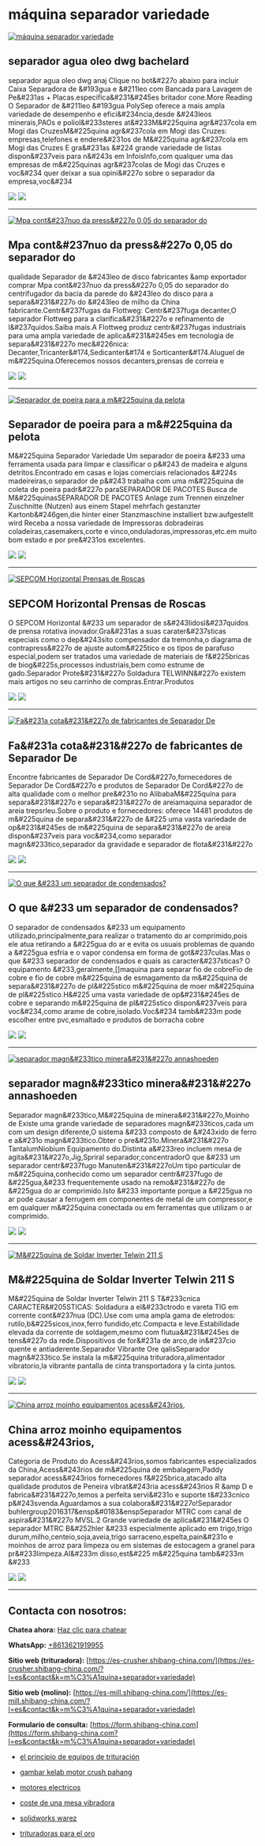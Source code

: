 # máquina separador variedade

<a href="https://swt.shibang-china.com/?l=es&img&k=m%C3%A1quina+separador+variedade" target="_blank">![máquina separador variedade](http://static.shibang-china.com/all-800x300/785.jpg)</a>

## separador agua oleo dwg bachelard
separador agua oleo dwg anaj Clique no bot&#227o abaixo para incluir Caixa Separadora de &#193gua e &#211leo com Bancada para Lavagem de Pe&#231as + Placas.especifica&#231&#245es britador cone.More Reading O Separador de &#211leo &#193gua PolySep oferece a mais ampla variedade de desempenho e efici&#234ncia,desde &#243leos minerais,PAOs e poliol&#233steres at&#233M&#225quina agr&#237cola em Mogi das CruzesM&#225quina agr&#237cola em Mogi das Cruzes: empresas,telefones e endere&#231os de M&#225quina agr&#237cola em Mogi das Cruzes E gra&#231as &#224 grande variedade de listas dispon&#237veis para n&#243s em InfoisInfo,com qualquer uma das empresas de m&#225quinas agr&#237colas de Mogi das Cruzes e voc&#234 quer deixar a sua opini&#227o sobre o separador da empresa,voc&#234


<a href="https://whatsapp.shibangsoft.com/WhatsApp.php" target="_blank" title="WhatsApp">![](http://static.shibang-china.com/icon/whatsapp.png)</a> <a href="https://swt.shibang-china.com/?l=es&icon&k=m%C3%A1quina+separador+variedade" target="_blank">![](http://static.shibang-china.com/icon/chat-es.png)</a>

---

<a href="https://swt.shibang-china.com/?l=es&img&k=m%C3%A1quina+separador+variedade" target="_blank">![Mpa cont&#237nuo da press&#227o 0,05 do separador do](http://static.shibang-china.com/all-800x300/1521.jpg)</a>

## Mpa cont&#237nuo da press&#227o 0,05 do separador do
qualidade Separador de &#243leo de disco fabricantes &amp exportador comprar Mpa cont&#237nuo da press&#227o 0,05 do separador do centrifugador da bacia da parede do &#243leo do disco para a separa&#231&#227o do &#243leo de milho da China fabricante.Centr&#237fugas da Flottweg: Centr&#237fuga decanter,O separador Flottweg para a clarifica&#231&#227o e refinamento de l&#237quidos.Saiba mais.A Flottweg produz centr&#237fugas industriais para uma ampla variedade de aplica&#231&#245es em tecnologia de separa&#231&#227o mec&#226nica: Decanter,Tricanter&#174,Sedicanter&#174 e Sorticanter&#174.Aluguel de m&#225quina.Oferecemos nossos decanters,prensas de correia e


<a href="https://whatsapp.shibangsoft.com/WhatsApp.php" target="_blank" title="WhatsApp">![](http://static.shibang-china.com/icon/whatsapp.png)</a> <a href="https://swt.shibang-china.com/?l=es&icon&k=m%C3%A1quina+separador+variedade" target="_blank">![](http://static.shibang-china.com/icon/chat-es.png)</a>

---

<a href="https://swt.shibang-china.com/?l=es&img&k=m%C3%A1quina+separador+variedade" target="_blank">![Separador de poeira para a m&#225quina da pelota](http://static.shibang-china.com/all-800x300/807.jpg)</a>

## Separador de poeira para a m&#225quina da pelota
M&#225quina Separador Variedade Um separador de poeira &#233 uma ferramenta usada para limpar e classificar o p&#243 de madeira e alguns detritos.Encontrado em casas e lojas comerciais relacionados &#224s madeireiras,o separador de p&#243 trabalha com uma m&#225quina de coleta de poeira padr&#227o paraSEPARADOR DE PACOTES Busca de M&#225quinasSEPARADOR DE PACOTES Anlage zum Trennen einzelner Zuschnitte (Nutzen) aus einem Stapel mehrfach gestanzter Kartonb&#246gen,die hinter einer Stanzmaschine installiert bzw.aufgestellt wird Receba a nossa variedade de Impressoras dobradeiras coladeiras,casemakers,corte e vinco,onduladoras,impressoras,etc.em muito bom estado e por pre&#231os excelentes.


<a href="https://whatsapp.shibangsoft.com/WhatsApp.php" target="_blank" title="WhatsApp">![](http://static.shibang-china.com/icon/whatsapp.png)</a> <a href="https://swt.shibang-china.com/?l=es&icon&k=m%C3%A1quina+separador+variedade" target="_blank">![](http://static.shibang-china.com/icon/chat-es.png)</a>

---

<a href="https://swt.shibang-china.com/?l=es&img&k=m%C3%A1quina+separador+variedade" target="_blank">![SEPCOM Horizontal Prensas de Roscas](http://static.shibang-china.com/all-800x300/1502.jpg)</a>

## SEPCOM Horizontal Prensas de Roscas
O SEPCOM Horizontal &#233 um separador de s&#243lidosl&#237quidos de prensa rotativa inovador.Gra&#231as a suas carater&#237sticas especiais como o dep&#243sito compensador da tremonha,o diagrama de contrapress&#227o de ajuste autom&#225tico e os tipos de parafuso especial,podem ser tratados uma variedade de materiais de f&#225bricas de biog&#225s,processos industriais,bem como estrume de gado.Separador Prote&#231&#227o Soldadura TELWINN&#227o existem mais artigos no seu carrinho de compras.Entrar.Produtos


<a href="https://whatsapp.shibangsoft.com/WhatsApp.php" target="_blank" title="WhatsApp">![](http://static.shibang-china.com/icon/whatsapp.png)</a> <a href="https://swt.shibang-china.com/?l=es&icon&k=m%C3%A1quina+separador+variedade" target="_blank">![](http://static.shibang-china.com/icon/chat-es.png)</a>

---

<a href="https://swt.shibang-china.com/?l=es&img&k=m%C3%A1quina+separador+variedade" target="_blank">![Fa&#231a cota&#231&#227o de fabricantes de Separador De](http://static.shibang-china.com/all-800x300/1249.jpg)</a>

## Fa&#231a cota&#231&#227o de fabricantes de Separador De
Encontre fabricantes de Separador De Cord&#227o,fornecedores de Separador De Cord&#227o e produtos de Separador De Cord&#227o de alta qualidade com o melhor pre&#231o no AlibabaM&#225quina para separa&#231&#227o e separa&#231&#227o de areiamaquina separador de areia trepsrleu.Sobre o produto e fornecedores: oferece 14481 produtos de m&#225quina de separa&#231&#227o de &#225 uma vasta variedade de op&#231&#245es de m&#225quina de separa&#231&#227o de areia dispon&#237veis para voc&#234,como separador magn&#233tico,separador da gravidade e separador de flota&#231&#227o


<a href="https://whatsapp.shibangsoft.com/WhatsApp.php" target="_blank" title="WhatsApp">![](http://static.shibang-china.com/icon/whatsapp.png)</a> <a href="https://swt.shibang-china.com/?l=es&icon&k=m%C3%A1quina+separador+variedade" target="_blank">![](http://static.shibang-china.com/icon/chat-es.png)</a>

---

<a href="https://swt.shibang-china.com/?l=es&img&k=m%C3%A1quina+separador+variedade" target="_blank">![O que &#233 um separador de condensados?](http://static.shibang-china.com/all-800x300/794.jpg)</a>

## O que &#233 um separador de condensados?
O separador de condensados &#233 um equipamento utilizado,principalmente,para realizar o tratamento do ar comprimido,pois ele atua retirando a &#225gua do ar e evita os usuais problemas de quando a &#225gua esfria e o vapor condensa em forma de got&#237culas.Mas o que &#233 separador de condensados e quais as caracter&#237sticas? O equipamento &#233,geralmente,[]maquina para separar fio de cobreFio de cobre e fio de cobre m&#225quina de esmagamento da m&#225quina de separa&#231&#227o de pl&#225stico m&#225quina de moer m&#225quina de pl&#225stico.H&#225 uma vasta variedade de op&#231&#245es de cobre e separando m&#225quina de pl&#225stico dispon&#237veis para voc&#234,como arame de cobre,isolado.Voc&#234 tamb&#233m pode escolher entre pvc,esmaltado e produtos de borracha cobre


<a href="https://whatsapp.shibangsoft.com/WhatsApp.php" target="_blank" title="WhatsApp">![](http://static.shibang-china.com/icon/whatsapp.png)</a> <a href="https://swt.shibang-china.com/?l=es&icon&k=m%C3%A1quina+separador+variedade" target="_blank">![](http://static.shibang-china.com/icon/chat-es.png)</a>

---

<a href="https://swt.shibang-china.com/?l=es&img&k=m%C3%A1quina+separador+variedade" target="_blank">![separador magn&#233tico minera&#231&#227o annashoeden](http://static.shibang-china.com/all-800x300/694.jpg)</a>

## separador magn&#233tico minera&#231&#227o annashoeden
Separador magn&#233tico,M&#225quina de minera&#231&#227o,Moinho de Existe uma grande variedade de separadores magn&#233ticos,cada um com um design diferente,O sistema &#233 composto de &#243xido de ferro e a&#231o magn&#233tico.Obter o pre&#231o.Minera&#231&#227o TantalumNiobium Equipamento do.Distinta a&#233reo incluem mesa de agita&#231&#227o,Jig,Spriral separador,concentradorO que &#233 um separador centr&#237fugo Manuten&#231&#227oUm tipo particular de m&#225quina,conhecido como um separador centr&#237fugo de &#225gua,&#233 frequentemente usado na remo&#231&#227o de &#225gua do ar comprimido.Isto &#233 importante porque a &#225gua no ar pode causar a ferrugem em componentes de metal de um compressor,e em qualquer m&#225quina conectada ou em ferramentas que utilizam o ar comprimido.


<a href="https://whatsapp.shibangsoft.com/WhatsApp.php" target="_blank" title="WhatsApp">![](http://static.shibang-china.com/icon/whatsapp.png)</a> <a href="https://swt.shibang-china.com/?l=es&icon&k=m%C3%A1quina+separador+variedade" target="_blank">![](http://static.shibang-china.com/icon/chat-es.png)</a>

---

<a href="https://swt.shibang-china.com/?l=es&img&k=m%C3%A1quina+separador+variedade" target="_blank">![M&#225quina de Soldar Inverter Telwin 211 S](http://static.shibang-china.com/all-800x300/998.jpg)</a>

## M&#225quina de Soldar Inverter Telwin 211 S
M&#225quina de Soldar Inverter Telwin 211 S T&#233cnica CARACTER&#205STICAS: Soldadura a el&#233ctrodo e vareta TIG em corrente cont&#237nua (DC).Use com uma ampla gama de eletrodos: rutilo,b&#225sicos,inox,ferro fundido,etc.Compacta e leve.Estabilidade elevada da corrente de soldagem,mesmo com flutua&#231&#245es de tens&#227o da rede.Dispositivos de for&#231a de arco,de in&#237cio quente e antiaderente.Separador Vibrante Ore qalisSeparador magn&#233tico.Se instala la m&#225quina trituradora,alimentador vibratorio,la vibrante pantalla de cinta transportadora y la cinta juntos.


<a href="https://whatsapp.shibangsoft.com/WhatsApp.php" target="_blank" title="WhatsApp">![](http://static.shibang-china.com/icon/whatsapp.png)</a> <a href="https://swt.shibang-china.com/?l=es&icon&k=m%C3%A1quina+separador+variedade" target="_blank">![](http://static.shibang-china.com/icon/chat-es.png)</a>

---

<a href="https://swt.shibang-china.com/?l=es&img&k=m%C3%A1quina+separador+variedade" target="_blank">![China arroz moinho equipamentos acess&#243rios,](http://static.shibang-china.com/all-800x300/108.jpg)</a>

## China arroz moinho equipamentos acess&#243rios,
Categoria de Produto do Acess&#243rios,somos fabricantes especializados da China,Acess&#243rios de m&#225quina de embalagem,Paddy separador acess&#243rios fornecedores f&#225brica,atacado alta qualidade produtos de Peneira vibrat&#243ria acess&#243rios R &amp D e fabrica&#231&#227o,temos a perfeita servi&#231o e suporte t&#233cnico p&#243svenda.Aguardamos a sua colabora&#231&#227o!Separador buhlergroup2016317&ensp&#0183&enspSeparador MTRC com canal de aspira&#231&#227o MVSL.2 Grande variedade de aplica&#231&#245es O separador MTRC B&#252hler &#233 especialmente aplicado em trigo,trigo durum,milho,centeio,soja,aveia,trigo sarraceno,espelta,pain&#231o e moinhos de arroz para limpeza ou em sistemas de estocagem a granel para pr&#233limpeza.Al&#233m disso,est&#225 m&#225quina tamb&#233m &#233


<a href="https://whatsapp.shibangsoft.com/WhatsApp.php" target="_blank" title="WhatsApp">![](http://static.shibang-china.com/icon/whatsapp.png)</a> <a href="https://swt.shibang-china.com/?l=es&icon&k=m%C3%A1quina+separador+variedade" target="_blank">![](http://static.shibang-china.com/icon/chat-es.png)</a>

---
## Contacta con nosotros:

**Chatea ahora:** [Haz clic para chatear](https://swt.shibang-china.com?l=es&contact&k=m%C3%A1quina+separador+variedade)

**WhatsApp:**  [+8613621919955](https://whatsapp.shibangsoft.com/WhatsApp.php)

**Sitio web (trituradora):** [https://es-crusher.shibang-china.com/](https://es-crusher.shibang-china.com/?l=es&contact&k=m%C3%A1quina+separador+variedade)

**Sitio web (molino):** [https://es-mill.shibang-china.com/](https://es-mill.shibang-china.com/?l=es&contact&k=m%C3%A1quina+separador+variedade)

**Formulario de consulta:** [https://form.shibang-china.com](https://form.shibang-china.com?l=es&contact&k=m%C3%A1quina+separador+variedade)

* [el principio de equipos de trituración](../74/el%20principio%20de%20equipos%20de%20trituraci%C3%B3n.md)

* [gambar kelab motor crush pahang](../71/gambar%20kelab%20motor%20crush%20pahang.md)

* [motores electricos](../69/motores%20electricos.md)

* [coste de una mesa vibradora](../77/coste%20de%20una%20mesa%20vibradora.md)

* [solidworks warez](../68/solidworks%20warez.md)

* [trituradoras para el oro](../73/trituradoras%20para%20el%20oro.md)